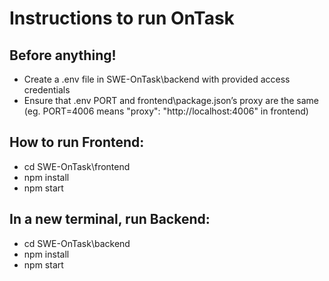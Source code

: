 # Instructions to run OnTask
## Before anything!
* Create a .env file in SWE-OnTask\backend with provided access credentials
* Ensure that .env PORT and frontend\package.json’s proxy are the same (eg. PORT=4006 means "proxy": "http://localhost:4006" in frontend)

## How to run Frontend:
* cd SWE-OnTask\frontend
* npm install
* npm start

## In a new terminal, run Backend:
* cd SWE-OnTask\backend
* npm install
* npm start